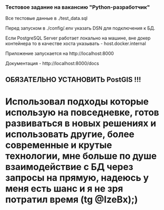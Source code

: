 ### Тестовое задание на вакансию "Python-разработчик"

Все тестовые данные в ./test_data.sql

Перед запуском в ./config/.env указать DSN для подключения к БД.

Если PostgreSQL Server работает локально на машине, вне докер контейнера то в качестве хоста указывать - host.docker.internal

Приложение запускается на http://localhost:8000

Документация - http://localhost:8000/docs

## ОБЯЗАТЕЛЬНО УСТАНОВИТЬ PostGIS !!!

# Использовал подходы которые использую на повседневке, готов развиваться в новых решениях и использовать другие, более современные и крутые технологии, мне больше по душе взаимодействие с БД через запросы на прямую, надеюсь у меня есть шанс и я не зря потратил время (tg @IzeBx);)
